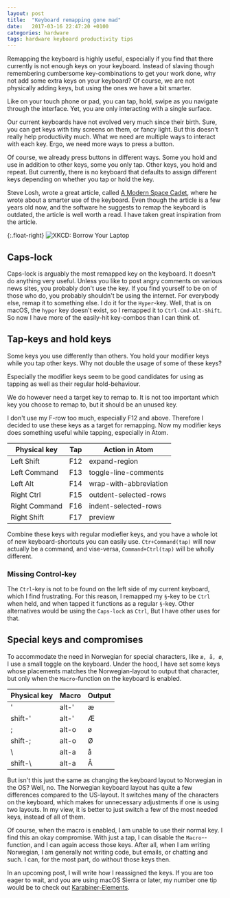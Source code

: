 ```yaml
---
layout: post
title:  "Keyboard remapping gone mad"
date:   2017-03-16 22:47:20 +0100
categories: hardware
tags: hardware keyboard productivity tips
---
```


Remapping the keyboard is highly useful, especially if you find that there currently is not enough keys on your keyboard. Instead of slaving though remembering cumbersome key-combinations to get your work done, why not add some extra keys on your keyboard? Of course, we are not physically adding keys, but using the ones we have a bit smarter.

Like on your touch phone or pad, you can tap, hold, swipe as you navigate through the interface. Yet, you are only interacting with a single surface.

Our current keyboards have not evolved very much since their birth. Sure, you can get keys with tiny screens on them, or fancy light. But this doesn't really help productivity much. What we need are multiple ways to interact with each key. Ergo, we need more ways to press a button.

Of course, we already press buttons in different ways. Some you hold and use in addition to other keys, some you only tap. Other keys, you hold and repeat. But currently, there is no keyboard that defaults to assign different keys depending on whether you tap or hold the key.

Steve Losh, wrote a great article, called [A Modern Space Cadet](http://stevelosh.com/blog/2012/10/a-modern-space-cadet/), where he wrote about a smarter use of the keyboard. Even though the article is a few years old now, and the software he suggests to remap the keyboard is outdated, the article is well worth a read. I have taken great inspiration from the article.


{:.float-right}
![XKCD: Borrow Your Laptop](https://imgs.xkcd.com/comics/borrow_your_laptop.png)

## Caps-lock

Caps-lock is arguably the most remapped key on the keyboard. It doesn't do anything very useful. Unless you like to post angry comments on various news sites, you probably don't use the key. If you find yourself to be on of those who do, you probably shouldn't be using the internet. For everybody else, remap it to something else. I do it for the `Hyper`-key. Well, that is on macOS, the `hyper` key doesn't exist, so I remapped it to `Ctrl-Cmd-Alt-Shift`. So now I have more of the easily-hit key-combos than I can think of.

## Tap-keys and hold keys

Some keys you use differently than others. You hold your modifier keys while you tap other keys. Why not double the usage of some of these keys?

Especially the modifier keys seem to be good candidates for using as tapping as well as their regular hold-behaviour.

We do however need a target key to remap to. It is not too important which key you choose to remap to, but it should be an unused key.

I don't use my F-row too much, especially F12 and above. Therefore I decided to use these keys as a target for remapping. Now my modifier keys does something useful while tapping, especially in Atom.

Physical key  | Tap| Action in Atom |
---           | --- |--- |
Left Shift    | F12 | expand-region |
Left Command  | F13 | toggle-line-comments |
Left Alt      | F14 | wrap-with-abbreviation |
Right Ctrl    | F15 | outdent-selected-rows |
Right Command | F16 |indent-selected-rows |
Right Shift   | F17 |preview |

Combine these keys with regular modiefier keys, and you have a whole lot of new keyboard-shortcuts you can easily use. `Ctr+Command(tap)` will now actually be a command, and vise-versa, `Command+Ctrl(tap)` will be wholly different.

### Missing Control-key

The `Ctrl`-key is not to be found on the left side of my current keyboard, which I find frustrating. For this reason, I remapped my `§`-key to be `Ctrl` when held, and when tapped it functions as a regular `§`-key. Other alternatives would be using the `Caps-lock` as `Ctrl`, But I have other uses for that.


## Special keys and compromises

To accommodate the need in Norwegian for special characters, like `æ, å, ø`, I use a small toggle on the keyboard. Under the hood, I have set some keys whose placements matches the Norwegian-layout to output that character, but only when the `Macro`-function on the keyboard is enabled.

Physical key | Macro | Output
---          | ---   | ---
'            | alt-' | æ
shift-'      | alt-' | Æ
;            | alt-o | ø
shift-;      | alt-o | Ø
\            | alt-a | å
shift-\      | alt-a | Å


But isn't this just the same as changing the keyboard layout to Norwegian in the OS? Well, no. The Norwegian keyboard layout has quite a few differences compared to the US-layout. It switches many of the characters on the keyboard, which makes for unnecessary adjustments if one is using two layouts. In my view, it is better to just switch a few of the most needed keys, instead of all of them.

Of course, when the macro is enabled, I am unable to use their normal key. I find this an okay compromise. With just a tap, I can disable the `Macro`--function, and I can again access those keys. After all, when I am writing Norwegian, I am generally not writing code, but emails, or chatting and such. I can, for the most part, do without those keys then.

In an upcoming post, I will write how I reassigned the keys. If you are too eager to wait, and you are using macOS Sierra or later, my number one tip would be to check out [Karabiner-Elements](https://github.com/tekezo/Karabiner-Elements).
